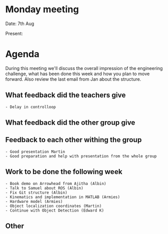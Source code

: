 # Monday meeting
Date: 7th Aug

Present:


# Agenda
During this meeting we'll discuss the overall impression of the engineering challenge, what has been done this week and how you plan to move forward. Also review the last email from Jan about the structure.

## What feedback did the teachers give
    - Delay in controlloop

## What feedback did the other group give 
  
## Feedback to each other withing the group
    - Good presentation Martin
    - Good preparation and help with presentation from the whole group

## Work to be done the following week
    - Book demo on Arrowhead from Ajitha (Albin)
    - Talk to Samuel about ROS (Albin)
    - Fix Git structure (Albin)
    - Kinematics and implementation in MATLAB (Armies)
    - Hardware model (Armies)
    - Object localization coordinates (Martin)
    - Continue with Object Detection (Edward K)

## Other 


